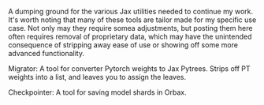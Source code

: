 A dumping ground for the various Jax utilities needed to continue my work.
It's worth noting that many of these tools are tailor made for my specific use case.
Not only may they require somea adjustments, but posting them here often requires removal of proprietary data,
which may have the unintended consequence of stripping away ease of use or showing off some more advanced functionality.

Migrator: A tool for converter Pytorch weights to Jax Pytrees. Strips off PT weights into a list, and leaves you to assign the leaves.

Checkpointer: A tool for saving model shards in Orbax.
